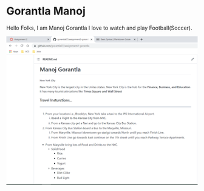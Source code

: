 # Gorantla Manoj

Hello Folks, I am Manoj Gorantla I love to watch and play Football(Soccer).

![Submission Screenshot](SS3.png)
